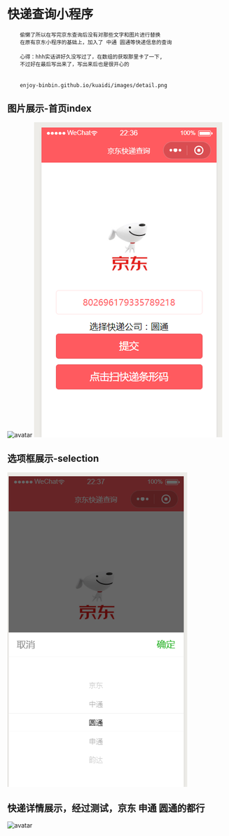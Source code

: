 # 快递查询小程序
		偷懒了所以在写完京东查询后没有对那些文字和图片进行替换
		在原有京东小程序的基础上，加入了 中通 圆通等快递信息的查询

		心得：hhh实话讲好久没写过了，在数组的获取那里卡了一下,
		不过好在最后写出来了，写出来后也是很开心的


        enjoy-binbin.github.io/kuaidi/images/detail.png
      
## 图片展示-首页index
![avatar](/images/index.png)
![avatar](/kuaidi/images/index2.png)

## 选项框展示-selection
![avatar](/kuaidi/images/selection.png)

## 快递详情展示，经过测试，京东 申通 圆通的都行
![avatar](/images/detail.png)